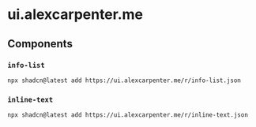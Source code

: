# ui.alexcarpenter.me

## Components

### `info-list`

```bash
npx shadcn@latest add https://ui.alexcarpenter.me/r/info-list.json
```

### `inline-text`

```bash
npx shadcn@latest add https://ui.alexcarpenter.me/r/inline-text.json
```
